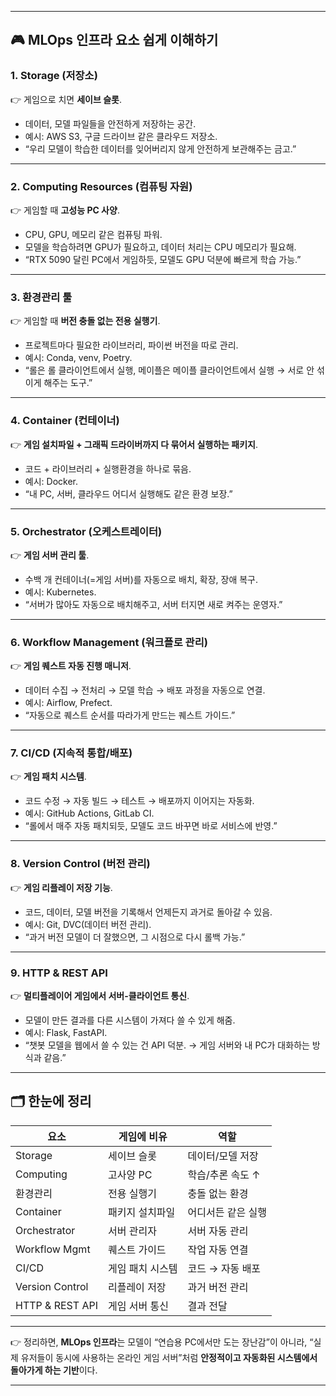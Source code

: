 
---

## 🎮 MLOps 인프라 요소 쉽게 이해하기

### 1. Storage (저장소)

👉 게임으로 치면 **세이브 슬롯**.

* 데이터, 모델 파일들을 안전하게 저장하는 공간.
* 예시: AWS S3, 구글 드라이브 같은 클라우드 저장소.
* “우리 모델이 학습한 데이터를 잊어버리지 않게 안전하게 보관해주는 금고.”

---

### 2. Computing Resources (컴퓨팅 자원)

👉 게임할 때 **고성능 PC 사양**.

* CPU, GPU, 메모리 같은 컴퓨팅 파워.
* 모델을 학습하려면 GPU가 필요하고, 데이터 처리는 CPU 메모리가 필요해.
* “RTX 5090 달린 PC에서 게임하듯, 모델도 GPU 덕분에 빠르게 학습 가능.”

---

### 3. 환경관리 툴

👉 게임할 때 **버전 충돌 없는 전용 실행기**.

* 프로젝트마다 필요한 라이브러리, 파이썬 버전을 따로 관리.
* 예시: Conda, venv, Poetry.
* “롤은 롤 클라이언트에서 실행, 메이플은 메이플 클라이언트에서 실행 → 서로 안 섞이게 해주는 도구.”

---

### 4. Container (컨테이너)

👉 **게임 설치파일 + 그래픽 드라이버까지 다 묶어서 실행하는 패키지**.

* 코드 + 라이브러리 + 실행환경을 하나로 묶음.
* 예시: Docker.
* “내 PC, 서버, 클라우드 어디서 실행해도 같은 환경 보장.”

---

### 5. Orchestrator (오케스트레이터)

👉 **게임 서버 관리 툴**.

* 수백 개 컨테이너(=게임 서버)를 자동으로 배치, 확장, 장애 복구.
* 예시: Kubernetes.
* “서버가 많아도 자동으로 배치해주고, 서버 터지면 새로 켜주는 운영자.”

---

### 6. Workflow Management (워크플로 관리)

👉 **게임 퀘스트 자동 진행 매니저**.

* 데이터 수집 → 전처리 → 모델 학습 → 배포 과정을 자동으로 연결.
* 예시: Airflow, Prefect.
* “자동으로 퀘스트 순서를 따라가게 만드는 퀘스트 가이드.”

---

### 7. CI/CD (지속적 통합/배포)

👉 **게임 패치 시스템**.

* 코드 수정 → 자동 빌드 → 테스트 → 배포까지 이어지는 자동화.
* 예시: GitHub Actions, GitLab CI.
* “롤에서 매주 자동 패치되듯, 모델도 코드 바꾸면 바로 서비스에 반영.”

---

### 8. Version Control (버전 관리)

👉 **게임 리플레이 저장 기능**.

* 코드, 데이터, 모델 버전을 기록해서 언제든지 과거로 돌아갈 수 있음.
* 예시: Git, DVC(데이터 버전 관리).
* “과거 버전 모델이 더 잘했으면, 그 시점으로 다시 롤백 가능.”

---

### 9. HTTP & REST API

👉 **멀티플레이어 게임에서 서버-클라이언트 통신**.

* 모델이 만든 결과를 다른 시스템이 가져다 쓸 수 있게 해줌.
* 예시: Flask, FastAPI.
* “챗봇 모델을 웹에서 쓸 수 있는 건 API 덕분. → 게임 서버와 내 PC가 대화하는 방식과 같음.”

---

## 🗂️ 한눈에 정리

| 요소              | 게임에 비유    | 역할         |
| --------------- | --------- | ---------- |
| Storage         | 세이브 슬롯    | 데이터/모델 저장  |
| Computing       | 고사양 PC    | 학습/추론 속도 ↑ |
| 환경관리            | 전용 실행기    | 충돌 없는 환경   |
| Container       | 패키지 설치파일  | 어디서든 같은 실행 |
| Orchestrator    | 서버 관리자    | 서버 자동 관리   |
| Workflow Mgmt   | 퀘스트 가이드   | 작업 자동 연결   |
| CI/CD           | 게임 패치 시스템 | 코드 → 자동 배포 |
| Version Control | 리플레이 저장   | 과거 버전 관리   |
| HTTP & REST API | 게임 서버 통신  | 결과 전달      |

---

👉 정리하면, **MLOps 인프라**는 모델이 “연습용 PC에서만 도는 장난감”이 아니라,
“실제 유저들이 동시에 사용하는 온라인 게임 서버”처럼 **안정적이고 자동화된 시스템에서 돌아가게 하는 기반**이다.

---
